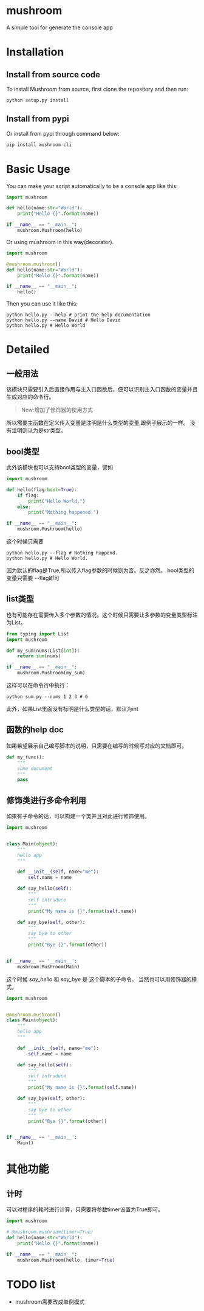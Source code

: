 # mushroom
A simple tool for generate the console app

# Installation

## Install from source code
To install Mushroom from source, first clone the repository and then run: 
```SHELL
python setup.py install
```

## Install from pypi
Or install from pypi through command below:
```PYTHON
pip install mushroom-cli
```

# Basic Usage

You can make your script automatically to be a console app like this:
```PYTHON
import mushroom

def hello(name:str="World"):
    print("Hello {}".format(name))

if __name__ == "__main__":
    mushroom.Mushroom(hello)
```
Or using mushroom in this way(decorator).
```PYTHON
import mushroom

@mushroom.mushroom()
def hello(name:str="World"):
    print("Hello {}".format(name))

if __name__ == "__main__":
    hello()
```
Then you can use it like this:

```SHELL
python hello.py --help # print the help documentation
python hello.py --name David # Hello David
python hello.py # Hello World
```

# Detailed

## 一般用法
该模块只需要引入后直接作用与主入口函数后，便可以识别主入口函数的变量并且生成对应的命令行。

> New:增加了修饰器的使用方式

所以需要主函数在定义传入变量是注明是什么类型的变量,跟例子展示的一样。
没有注明则认为是str类型。

## bool类型
此外该模块也可以支持bool类型的变量，譬如
```PYTHON
import mushroom

def hello(flag:bool=True):
    if flag:
        print("Hello World.")
    else:
        print("Nothing happened.")

if __name__ == "__main__":
    mushroom.Mushroom(hello)
```
这个时候只需要
```SHELL
python hello.py --flag # Nothing happend.
python hello.py # Hello World.
```
因为默认的flag是True,所以传入flag参数的时候则为否。反之亦然。
bool类型的变量只需要 --flag即可

## list类型
也有可能存在需要传入多个参数的情况。这个时候只需要让多参数的变量类型标注为List。
```PYTHON
from typing import List
import mushroom

def my_sum(nums:List[int]):
    return sum(nums)

if __name__ == "__main__":
    mushroom.Mushroom(my_sum)
```
这样可以在命令行中执行：
```SHELL
python sum.py --nums 1 2 3 # 6
```
此外，如果List里面没有标明是什么类型的话，默认为int

## 函数的help doc
如果希望展示自己编写脚本的说明，只需要在编写的时候写对应的文档即可。
```PYTHON
def my_func():
    """
    some document
    """
    pass
```

## 修饰类进行多命令利用

如果有子命令的话，可以构建一个类并且对此进行修饰使用。
```PYTHON
import mushroom


class Main(object):
    """
    hello app
    """

    def __init__(self, name="me"):
        self.name = name

    def say_hello(self):
        """
        self intruduce
        """
        print("My name is {}".format(self.name))

    def say_bye(self, other):
        """
        say bye to other
        """
        print("Bye {}".format(other))


if __name__ == '__main__':
    mushroom.Mushroom(Main)
```
这个时候 *say_hello* 和 *say_bye* 是 这个脚本的子命令。
当然也可以用修饰器的模式。
```PYTHON
import mushroom


@mushroom.mushroom()
class Main(object):
    """
    hello app
    """

    def __init__(self, name="me"):
        self.name = name

    def say_hello(self):
        """
        self intruduce
        """
        print("My name is {}".format(self.name))

    def say_bye(self, other):
        """
        say bye to other
        """
        print("Bye {}".format(other))


if __name__ == '__main__':
    Main()
```


# 其他功能
## 计时
可以对程序的耗时进行计算，只需要将参数timer设置为True即可。
```PYTHON
import mushroom

# @mushroom.mushroom(timer=True)
def hello(name:str="World"):
    print("Hello {}".format(name))

if __name__ == "__main__":
    mushroom.Mushroom(hello, timer=True)
```


# TODO list
- mushroom需要改成单例模式